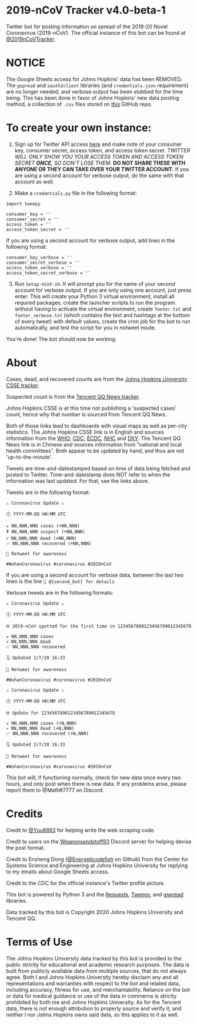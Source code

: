 # 2019-nCoV Tracker v4.0-beta-1
Twitter bot for posting information on spread of the 2019-20 Novel Coronavirus (2019-nCoV). The official instance of this bot can be found at [@2019nCoVTracker](https://twitter.com/2019nCoVTracker).

# NOTICE

The Google Sheets access for Johns Hopkins' data has been REMOVED. The `gspread` and `oauth2client` libraries (and `credentials.json` requirement) are no longer needed, and verbose output has been stubbed for the time being. This has been done in favor of Johns Hopkins' new data posting method, a collection of `.csv` files stored on [this](https://github.com/CSSEGISandData/2019-nCoV) GitHub repo.

# To create your own instance:

1. Sign up for Twitter API access [here](https://developer.twitter.com/) and make note of your consumer key, consumer secret, access token, and access token secret. _TWITTER WILL ONLY SHOW YOU YOUR ACCESS TOKEN AND ACCESS TOKEN SECRET **ONCE,** SO DON'T LOSE THEM._ **DO NOT SHARE THESE WITH ANYONE OR THEY CAN TAKE OVER YOUR TWITTER ACCOUNT.** If you are using a second account for verbose output, do the same with that account as well.

2. Make a `credentials.py` file in the following format:

```
import tweepy

consumer_key = ''
consumer_secret = ''
access_token = ''
access_token_secret = ''
```

If you are using a second account for verbose output, add lines in the following format:

```
consumer_key_verbose = ''
consumer_secret_verbose = ''
access_token_verbose = ''
access_token_secret_verbose = ''
```

3. Run `Setup-nCoV.sh`. It will prompt you for the name of your second account for verbose output. If you are only using one account, just press enter. This will create your Python 3 virtual environment, install all required packages, create the launcher scripts to run the program without having to activate the virtual environment, create `footer.txt` and `footer_verbose.txt` (which contains the text and hashtags at the bottom of every tweet) with default values, create the cron job for the bot to run automatically, and test the script for you in notweet mode.

You're done! The bot should now be working.

# About
Cases, dead, and recovered counts are from the [Johns Hopkins University CSSE tracker](https://gisanddata.maps.arcgis.com/apps/opsdashboard/index.html#/bda7594740fd40299423467b48e9ecf6).

Suspected count is from the [Tencent QQ News tracker](https://news.qq.com/zt2020/page/feiyan.htm).

Johns Hopkins CSSE is at this time not publishing a 'suspected cases' count, hence why that number is sourced from Tencent QQ News.

Both of those links lead to dashboards with visual maps as well as per-city statistics. The Johns Hopkins CSSE link is in English and sources information from the [WHO](https://www.who.int/emergencies/diseases/novel-coronavirus-2019/situation-reports), [CDC](https://www.cdc.gov/coronavirus/2019-ncov/index.html), [ECDC](https://www.ecdc.europa.eu/en/geographical-distribution-2019-ncov-cases), [NHC](http://www.nhc.gov.cn/yjb/s3578/new_list.shtml) and [DXY](https://ncov.dxy.cn/ncovh5/view/pneumonia?scene=2&clicktime=1579582238&enterid=1579582238&from=singlemessage&isappinstalled=0). The Tencent QQ News link is in Chinese and sources information from "national and local health committees". Both appear to be updated by hand, and thus are not 'up-to-the-minute'.

Tweets are time-and-datestamped based on time of data being fetched and posted to Twitter. Time-and-datestamp does NOT refer to when the information was last updated. For that, see the links above.

Tweets are in the following format:

```
⚠️ Coronavirus Update ⚠️

🕕 YYYY-MM-DD HH:MM UTC

☣️ NN,NNN,NNN cases (+NN,NNN)
❓ NN,NNN,NNN suspect (+NN,NNN)
💀 NN,NNN,NNN dead (+NN,NNN)
✅ NN,NNN,NNN recovered (+NN,NNN)

🔁 Retweet for awareness

#WuhanCoronavirus #coronavirus #2019nCoV
```

If you are using a second account for verbose data, between the last two lines is the line `🔎 @{second_bot} for details`

Verbose tweets are in the following formats:

```
⚠️ Coronavirus Update ⚠️

🕕 YYYY-MM-DD HH:MM UTC

🌐 2019-nCoV spotted for the first time in 1234567890123456789012345678

☣️ NN,NNN,NNN cases
💀 NN,NNN,NNN dead
✅ NN,NNN,NNN recovered

🗓️ Updated 2/7/20 16:33

🔁 Retweet for awareness

#WuhanCoronavirus #coronavirus #2019nCoV
```

```
⚠️ Coronavirus Update ⚠️

🕕 YYYY-MM-DD HH:MM UTC

🌐 Update for 1234567890123456789012345678

☣️ NN,NNN,NNN cases (+N,NNN)
💀 NN,NNN,NNN dead (+N,NNN)
✅ NN,NNN,NNN recovered (+N,NNN)

🗓️ Updated 2/7/20 16:33

🔁 Retweet for awareness

#WuhanCoronavirus #coronavirus #2019nCoV
```

This bot will, if functioning normally, check for new data once every two hours, and only post when there is new data. If any problems arise, please report them to @Math#7777 on Discord.

# Credits

Credit to [@Yuu6883](https://github.com/Yuu6883) for helping write the web scraping code.

Credit to users on the [Weaponsandstuff93](https://www.youtube.com/channel/UCAbwEStxHetWMGvaq9FIF_w) Discord server for helping devise the post format.

Credit to Ensheng Dong ([@Energeticodefish](https://github.com/enshengdong) on Github) from the Center for Systems Science and Engineering at Johns Hopkins University for replying to my emails about Google Sheets access.

Credit to the CDC for the official instance's Twitter profile picture.

This bot is powered by Python 3 and the [Requests](https://requests.readthedocs.io/en/master/), [Tweepy](https://www.tweepy.org/), and [gspread](https://github.com/burnash/gspread) libraries.

Data tracked by this bot is Copyright 2020 Johns Hopkins University and Tencent QQ.

# Terms of Use

The Johns Hopkins University data tracked by this bot is provided to the public strictly for educational and academic research purposes. The data is built from publicly available data from multiple sources, that do not always agree. Both I and Johns Hopkins University hereby disclaim any and all representations and warranties with respect to the bot and related data, including accuracy, fitness for use, and merchantability. Reliance on the bot or data for medical guidance or use of the data in commerce is strictly prohibited by both me and Johns Hopkins University. As for the Tencent data, there is not enough attribution to properly source and verify it, and neither I nor Johns Hopkins owns said data, so this applies to it as well.
